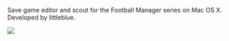 Save game editor and scout for the Football Manager series on Mac OS X. Developed by littleblue.

[![](https://www.paypal.com/en_GB/i/btn/btn_donate_LG.gif)](https://www.paypal.com/cgi-bin/webscr?cmd=_donations&business=aoumi83%40gmail%2ecom&lc=GB&item_name=FM12SX&currency_code=GBP)